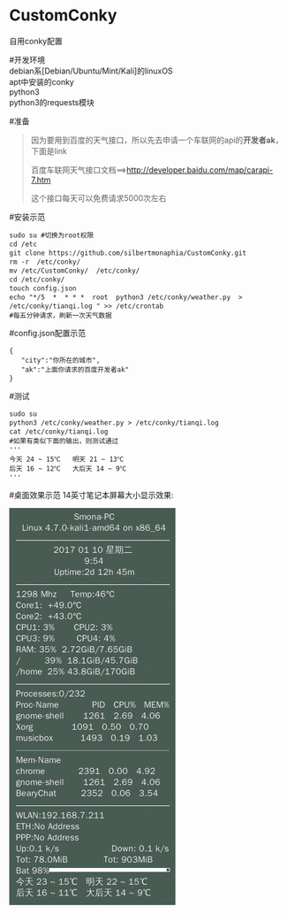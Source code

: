 # CustomConky  
自用conky配置

#开发环境   
debian系[Debian/Ubuntu/Mint/Kali]的linuxOS  
apt中安装的conky  
python3  
python3的requests模块  


#准备  

>因为要用到百度的天气接口，所以先去申请一个车联网的api的**开发者ak**，下面是link  
>  
>百度车联网天气接口文档==>http://developer.baidu.com/map/carapi-7.htm  
>  
>这个接口每天可以免费请求5000次左右  

#安装示范  

```
sudo su #切换为root权限
cd /etc
git clone https://github.com/silbertmonaphia/CustomConky.git
rm -r  /etc/conky/
mv /etc/CustomConky/  /etc/conky/
cd /etc/conky/
touch config.json
echo "*/5  *  * * *  root  python3 /etc/conky/weather.py  > /etc/conky/tianqi.log " >> /etc/crontab
#每五分钟请求，刷新一次天气数据
```

#config.json配置示范  

```
{
   "city":"你所在的城市",
   "ak":"上面你请求的百度开发者ak"
}

```

#测试 

```
sudo su
python3 /etc/conky/weather.py > /etc/conky/tianqi.log
cat /etc/conky/tianqi.log
#如果有类似下面的输出，则测试通过
'''
今天 24 ~ 15℃   明天 21 ~ 13℃
后天 16 ~ 12℃   大后天 14 ~ 9℃
'''

```
#桌面效果示范
14英寸笔记本屏幕大小显示效果:    

![myconky](./myconky.png) 
